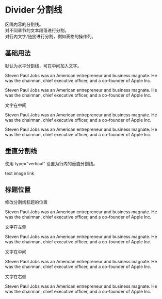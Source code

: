 # Divider 分割线

区隔内容的分割线。<br />对不同章节的文本段落进行分割。<br />对行内文字/链接进行分割，例如表格的操作列。

## 基础用法

默认为水平分割线，可在中间加入文字。

<p>
    Steven Paul Jobs was an American entrepreneur and
    business magnate. He was the chairman, chief executive
    officer, and a co-founder of Apple Inc.
</p>
<fox-divider></fox-divider>
<p>
    Steven Paul Jobs was an American entrepreneur and
    business magnate. He was the chairman, chief executive
    officer, and a co-founder of Apple Inc.
</p>
<fox-divider>文字在中间</fox-divider>
<p>
    Steven Paul Jobs was an American entrepreneur and
    business magnate. He was the chairman, chief executive
    officer, and a co-founder of Apple Inc.
</p>
<fox-divider dashed></fox-divider>
<p>
    Steven Paul Jobs was an American entrepreneur and
    business magnate. He was the chairman, chief executive
    officer, and a co-founder of Apple Inc.
</p>

## 垂直分割线

使用 type="vertical" 设置为行内的垂直分割线。

<span>text</span>
<fox-divider type="vertical"></fox-divider>
<span>image</span>
<fox-divider type="vertical"></fox-divider>
<span>link</span>
<fox-divider type="vertical"></fox-divider>

## 标题位置

修改分割线标题的位置

<p>
Steven Paul Jobs was an American entrepreneur and
business magnate. He was the chairman, chief executive
officer, and a co-founder of Apple Inc.
</p>
<fox-divider placement="left">文字在左侧</fox-divider>
<p>
Steven Paul Jobs was an American entrepreneur and
business magnate. He was the chairman, chief executive
officer, and a co-founder of Apple Inc.
</p>
<fox-divider>文字在中间</fox-divider>
<p>
Steven Paul Jobs was an American entrepreneur and
business magnate. He was the chairman, chief executive
officer, and a co-founder of Apple Inc.
</p>
<fox-divider placement="right">文字在右侧</fox-divider>
<p>
Steven Paul Jobs was an American entrepreneur and
business magnate. He was the chairman, chief executive
officer, and a co-founder of Apple Inc.
</p>

<script>
export default {
    data() {
        return {
            tableData: [
                {
                    parameter: 'direction',
                    explain: '设置分割线方向',
                    type: 'String',
                    optionalValue: 'horizontal / vertical',
                    defaultValue: 'horizontal',
                },
                {
                    parameter: 'placement',
                    explain: '设置分割线文案的位置',
                    type: 'String',
                    optionalValue: 'left / right / center',
                    defaultValue: 'center',
                },
            ],
        };
    },
    methods: {
        handleClose(val) {
            this.tags = this.tags.filter(cur => {
                return val != cur.name;
            });
        },
        ok1() {
            this.value = false;
        },
        cancel1() {
            this.value = false;
        },
    },
};
</script>
